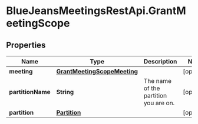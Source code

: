 # BlueJeansMeetingsRestApi.GrantMeetingScope

## Properties
Name | Type | Description | Notes
------------ | ------------- | ------------- | -------------
**meeting** | [**GrantMeetingScopeMeeting**](GrantMeetingScopeMeeting.md) |  | [optional] 
**partitionName** | **String** | The name of the partition you are on. | [optional] 
**partition** | [**Partition**](Partition.md) |  | [optional] 


